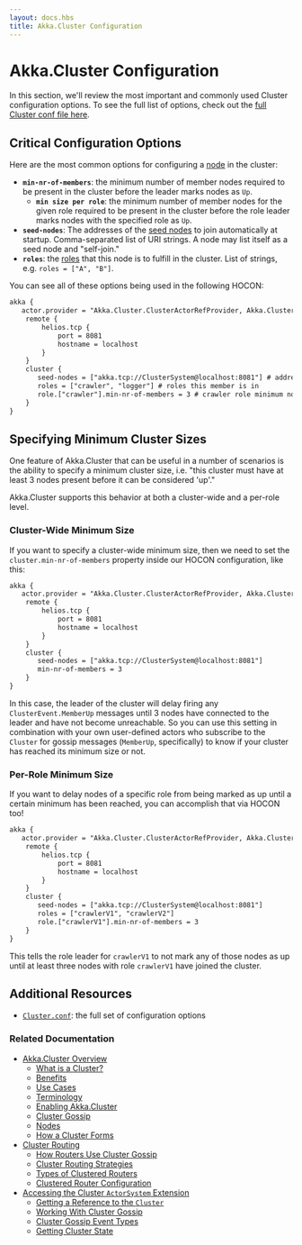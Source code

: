 ```yaml
---
layout: docs.hbs
title: Akka.Cluster Configuration
---
```


# Akka.Cluster Configuration
In this section, we'll review the most important and commonly used Cluster configuration options. To see the full list of options, check out the [full Cluster conf file here](https://github.com/akkadotnet/akka.net/blob/dev/src/core/Akka.Cluster/Configuration/Cluster.conf).

## Critical Configuration Options
Here are the most common options for configuring a [node](./cluster-overview#key-terms) in the cluster:

- **`min-nr-of-members`**: the minimum number of member nodes required to be present in the cluster before the leader marks nodes as `Up`.
    - **`min size per role`**: the minimum number of member nodes for the given role required to be present in the cluster before the role leader marks nodes with the specified role as `Up`.
- **`seed-nodes`**: The addresses of the [seed nodes](./cluster-overview#seed-nodes) to join automatically at startup. Comma-separated list of URI strings. A node may list itself as a seed node and "self-join."
- **`roles`**: the [roles](./cluster-overview#key-terms) that this node is to fulfill in the cluster.  List of strings, e.g. `roles = ["A", "B"]`.

You can see all of these options being used in the following HOCON:

```xml
akka {
   actor.provider = "Akka.Cluster.ClusterActorRefProvider, Akka.Cluster"
    remote {
        helios.tcp {
            port = 8081
            hostname = localhost
        }
    }
    cluster {
       seed-nodes = ["akka.tcp://ClusterSystem@localhost:8081"] # address of seed node
       roles = ["crawler", "logger"] # roles this member is in
       role.["crawler"].min-nr-of-members = 3 # crawler role minimum node count
    }
}
```

## Specifying Minimum Cluster Sizes
One feature of Akka.Cluster that can be useful in a number of scenarios is the ability to specify a minimum cluster size, i.e. "this cluster must have at least 3 nodes present before it can be considered 'up'."

Akka.Cluster supports this behavior at both a cluster-wide and a per-role level.

### Cluster-Wide Minimum Size
If you want to specify a cluster-wide minimum size, then we need to set the `cluster.min-nr-of-members` property inside our HOCON configuration, like this:

```xml
akka {
   actor.provider = "Akka.Cluster.ClusterActorRefProvider, Akka.Cluster"
    remote {
        helios.tcp {
            port = 8081
            hostname = localhost
        }
    }
    cluster {
       seed-nodes = ["akka.tcp://ClusterSystem@localhost:8081"]
       min-nr-of-members = 3
    }
}
```

In this case, the leader of the cluster will delay firing any `ClusterEvent.MemberUp` messages until 3 nodes have connected to the leader and have not become unreachable. So you can use this setting in combination with your own user-defined actors who subscribe to the `Cluster` for gossip messages (`MemberUp`, specifically) to know if your cluster has reached its minimum size or not.

### Per-Role Minimum Size
If you want to delay nodes of a specific role from being marked as up until a certain minimum has been reached, you can accomplish that via HOCON too!

```xml
akka {
   actor.provider = "Akka.Cluster.ClusterActorRefProvider, Akka.Cluster"
    remote {
        helios.tcp {
            port = 8081
            hostname = localhost
        }
    }
    cluster {
       seed-nodes = ["akka.tcp://ClusterSystem@localhost:8081"]
       roles = ["crawlerV1", "crawlerV2"]
       role.["crawlerV1"].min-nr-of-members = 3
    }
}
```

This tells the role leader for `crawlerV1` to not mark any of those nodes as up until at least three nodes with role `crawlerV1` have joined the cluster.

## Additional Resources
- [`Cluster.conf`](https://github.com/akkadotnet/akka.net/blob/dev/src/core/Akka.Cluster/Configuration/Cluster.conf): the full set of configuration options

### Related Documentation
- [Akka.Cluster Overview](./cluster-overview)
    - [What is a Cluster?](./cluster-overview#what-is-a-cluster-)
    - [Benefits](./cluster-overview#benefits-of-akka-cluster)
    - [Use Cases](./cluster-overview#use-cases)
    - [Terminology](./cluster-overview#key-terms)
    - [Enabling Akka.Cluster](./cluster-overview#enabling-akka-cluster)
    - [Cluster Gossip](./cluster-overview#cluster-gossip)
    - [Nodes](./cluster-overview#nodes)
    - [How a Cluster Forms](./cluster-overview#how-a-cluster-forms)
- [Cluster Routing](./cluster-routing)
    - [How Routers Use Cluster Gossip](./cluster-routing#how-routers-use-cluster-gossip)
    - [Cluster Routing Strategies](./cluster-routing#cluster-routing-strategies)
    - [Types of Clustered Routers](./cluster-routing#types-of-clustered-routers)
    - [Clustered Router Configuration](./cluster-routing#cluster-router-config)
- [Accessing the Cluster `ActorSystem` Extension](./cluster-extension)
    - [Getting a Reference to the `Cluster`](./cluster-extension#getting-a-reference-to-the-cluster-)
    - [Working With Cluster Gossip](./cluster-extension#working-with-cluster-gossip)
    - [Cluster Gossip Event Types](./cluster-extension#cluster-gossip-event-types)
    - [Getting Cluster State](./cluster-extension#getting-cluster-state)
